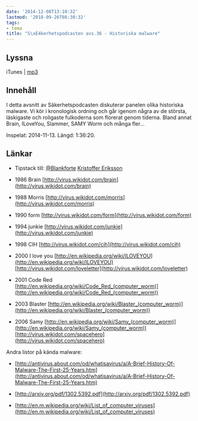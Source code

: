 ```yaml
---
date: '2014-12-08T13:10:32'
lastmod: '2018-09-26T08:30:32'
tags:
- tema
title: "S\xE4kerhetspodcasten avs.36 - Historiska malware"
---
```

## Lyssna

iTunes \| [mp3](http://traffic.libsyn.com/sakerhetspodcasten/sakpodcasten_historiska_malware3_mixdown_16lufs.mp3)

## Innehåll

I detta avsnitt av Säkerhetspodcasten diskuterar panelen olika historiska malware. Vi
kör i kronologisk ordning och går igenom några av de största, läskigaste och roligaste
fulkoderna som florerat genom tiderna. Bland annat Brain, ILoveYou, Slammer, SAMY
Worm och många fler...

Inspelat: 2014-11-13. Längd: 1:36:20.

## Länkar

* Tipstack till: [@Blankforte](https://github.com/Blankforte)  [Kristoffer Eriksson](https://twitter.com/Blankforte)

* 1986 Brain [http://virus.wikidot.com/brain](http://virus.wikidot.com/brain)

* 1988 Morris [http://virus.wikidot.com/morris](http://virus.wikidot.com/morris)

* 1990 form [http://virus.wikidot.com/form](http://virus.wikidot.com/form)

* 1994 junkie [http://virus.wikidot.com/junkie](http://virus.wikidot.com/junkie)

* 1998 CIH [http://virus.wikidot.com/cih](http://virus.wikidot.com/cih)

* 2000 I love you [http://en.wikipedia.org/wiki/ILOVEYOU](http://en.wikipedia.org/wiki/ILOVEYOU)  [http://virus.wikidot.com/loveletter](http://virus.wikidot.com/loveletter)

* 2001 Code Red [http://en.wikipedia.org/wiki/Code_Red_(computer_worm)](http://en.wikipedia.org/wiki/Code_Red_(computer_worm))

* 2003 Blaster [http://en.wikipedia.org/wiki/Blaster_(computer_worm)](http://en.wikipedia.org/wiki/Blaster_(computer_worm))

* 2006 Samy [http://en.wikipedia.org/wiki/Samy_(computer_worm)](http://en.wikipedia.org/wiki/Samy_(computer_worm))  [http://virus.wikidot.com/spacehero](http://virus.wikidot.com/spacehero)



Andra listor på kända malware:

* [http://antivirus.about.com/od/whatisavirus/a/A-Brief-History-Of-Malware-The-First-25-Years.htm](http://antivirus.about.com/od/whatisavirus/a/A-Brief-History-Of-Malware-The-First-25-Years.htm)

* [http://arxiv.org/pdf/1302.5392.pdf](http://arxiv.org/pdf/1302.5392.pdf)

* [http://en.m.wikipedia.org/wiki/List_of_computer_viruses](http://en.m.wikipedia.org/wiki/List_of_computer_viruses)





